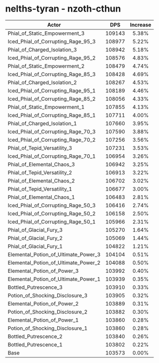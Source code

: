 # nelths-tyran - nzoth-cthun
| Actor | DPS | Increase |
|---|:---:|:---:|
|Phial_of_Static_Empowerment_3|109143|5.38%|
|Iced_Phial_of_Corrupting_Rage_95_3|108977|5.22%|
|Phial_of_Charged_Isolation_3|108942|5.18%|
|Iced_Phial_of_Corrupting_Rage_95_2|108576|4.83%|
|Phial_of_Static_Empowerment_2|108479|4.74%|
|Iced_Phial_of_Corrupting_Rage_85_3|108428|4.69%|
|Phial_of_Charged_Isolation_2|108267|4.53%|
|Iced_Phial_of_Corrupting_Rage_95_1|108189|4.46%|
|Iced_Phial_of_Corrupting_Rage_85_2|108056|4.33%|
|Phial_of_Static_Empowerment_1|107855|4.13%|
|Iced_Phial_of_Corrupting_Rage_85_1|107711|4.00%|
|Phial_of_Charged_Isolation_1|107660|3.95%|
|Iced_Phial_of_Corrupting_Rage_70_3|107590|3.88%|
|Iced_Phial_of_Corrupting_Rage_70_2|107256|3.56%|
|Phial_of_Tepid_Versatility_3|107231|3.53%|
|Iced_Phial_of_Corrupting_Rage_70_1|106954|3.26%|
|Phial_of_Elemental_Chaos_3|106942|3.25%|
|Phial_of_Tepid_Versatility_2|106913|3.22%|
|Phial_of_Elemental_Chaos_2|106702|3.02%|
|Phial_of_Tepid_Versatility_1|106677|3.00%|
|Phial_of_Elemental_Chaos_1|106483|2.81%|
|Iced_Phial_of_Corrupting_Rage_50_3|106416|2.74%|
|Iced_Phial_of_Corrupting_Rage_50_2|106158|2.50%|
|Iced_Phial_of_Corrupting_Rage_50_1|105966|2.31%|
|Phial_of_Glacial_Fury_3|105270|1.64%|
|Phial_of_Glacial_Fury_2|105069|1.44%|
|Phial_of_Glacial_Fury_1|104822|1.21%|
|Elemental_Potion_of_Ultimate_Power_3|104104|0.51%|
|Elemental_Potion_of_Ultimate_Power_2|104088|0.50%|
|Elemental_Potion_of_Power_3|103992|0.40%|
|Elemental_Potion_of_Ultimate_Power_1|103939|0.35%|
|Bottled_Putrescence_3|103910|0.33%|
|Potion_of_Shocking_Disclosure_3|103905|0.32%|
|Elemental_Potion_of_Power_2|103889|0.31%|
|Potion_of_Shocking_Disclosure_2|103882|0.30%|
|Elemental_Potion_of_Power_1|103860|0.28%|
|Potion_of_Shocking_Disclosure_1|103860|0.28%|
|Bottled_Putrescence_2|103840|0.26%|
|Bottled_Putrescence_1|103802|0.22%|
|Base|103573|0.00%|

